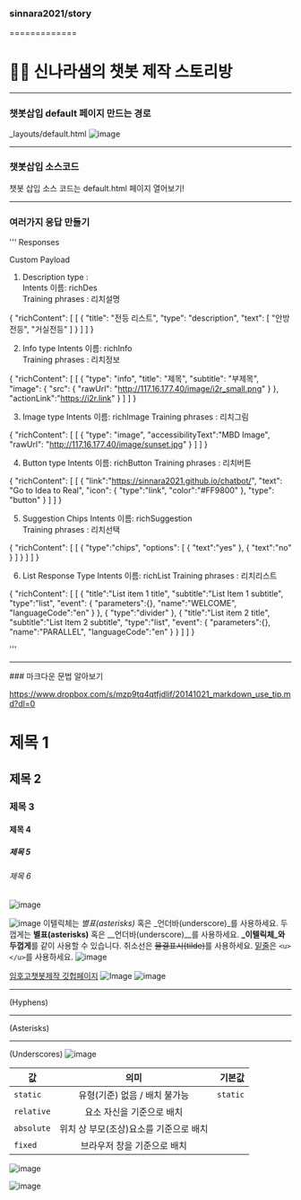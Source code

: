   ### sinnara2021/story
  =============
  # 👩🏻 신나라샘의 챗봇 제작 스토리방
  -------------
   ### 챗봇삽입 default 페이지 만드는 경로
  _layouts/default.html
![image](https://user-images.githubusercontent.com/79739569/132869335-d9c5560a-0ad6-445f-ad58-91427fcf1372.png)
<hr/>

   ### 챗봇삽입 소스코드
  챗봇 삽입 소스 코드는 default.html 페이지 열어보기!
  <hr/>

  ### 여러가지 응답 만들기
  '''
  Responses
  
  Custom Payload
  
  1. Description type :  
  Intents 이름: richDes   
  Training phrases : 리치설명
  

  {
    "richContent": [
     [
       {
         "title": "전등 리스트",
         "type": "description",
         "text": [
           "안방전등",
            "거실전등"
          ]
        }
     ]
    ]
  }

2. Info type
Intents 이름:  richInfo  
Training phrases : 리치정보


{
  "richContent": [
    [
      {
        "type": "info",
        "title": "제목",
        "subtitle": "부제목",
        "image": {
          "src": {
            "rawUrl": "http://117.16.177.40/image/i2r_small.png"
          }
        },
        "actionLink":"https://i2r.link"
      }
    ]
  ]
}

3. Image type
Intents 이름:  richImage 
Training phrases : 리치그림


{
  "richContent": [
    [
      {
        "type": "image",
        "accessibilityText":"MBD Image",
        "rawUrl": "http://117.16.177.40/image/sunset.jpg"
      }
    ]
  ]
}

4. Button type
Intents 이름:  richButton 
Training phrases : 리치버튼


{
  "richContent": [
    [
      {
        "link":"https://sinnara2021.github.io/chatbot/",
        "text": "Go to Idea to Real",
        "icon": {
          "type":"link",
          "color":"#FF9800"
        },
        "type": "button"
      }
    ]
  ]
}

5. Suggestion Chips
Intents 이름:  richSuggestion  
Training phrases : 리치선택

{
  "richContent": [
    [
      {
        "type":"chips",
        "options": [
          {
            "text":"yes"
          },
          {
            "text":"no"
          }
        ]
      }
    ]
  ]
}

6. List Response Type
Intents 이름:  richList 
Training phrases : 리치리스트

{
  "richContent": [
    [
      {
        "title":"List item 1 title",
        "subtitle":"List Item 1 subtitle",
        "type":"list",
        "event": {
          "parameters":{},
          "name":"WELCOME",
          "languageCode":"en"
        }
      },
      {
        "type":"divider"
      },
      {
        "title":"List item 2 title",
        "subtitle":"List Item 2 subtitle",
        "type":"list",
        "event": {
          "parameters":{},
          "name":"PARALLEL",
          "languageCode":"en"
        }
      }
    ]
  ]
}



'''
<hr/>
### 마크다운 문법 알아보기

https://www.dropbox.com/s/mzp9tq4qtfjdlif/20141021_markdown_use_tip.md?dl=0


# 제목 1
## 제목 2
### 제목 3
#### 제목 4
##### 제목 5
###### 제목 6
![image](https://user-images.githubusercontent.com/79739569/132870001-c4b88bfd-9b9e-4b67-bfed-043fea45a258.png)


![image](https://user-images.githubusercontent.com/79739569/132870090-11936485-fcde-42c5-a8d2-2264f2234c86.png)
이텔릭체는 *별표(asterisks)* 혹은 _언더바(underscore)_를 사용하세요. 
두껍게는 **별표(asterisks)** 혹은 __언더바(underscore)__를 사용하세요.
**_이텔릭체_와 두껍게**를 같이 사용할 수 있습니다. 
취소선은 ~~물결표시(tilde)~~를 사용하세요. 
<u>밑줄</u>은 `<u></u>`를 사용하세요.
![image](https://user-images.githubusercontent.com/79739569/132870103-7018344a-c460-4348-ab27-3a2087db44e2.png)


[임호고챗봇제작 깃헙페이지](https://yunsugyoung.github.io/talk/) 
![Image](https://cdn.pixabay.com/photo/2017/06/10/07/21/chat-2389223__340.png)
![image](https://user-images.githubusercontent.com/79739569/132870129-bae6b843-b869-42d0-b655-bacd2650b6fb.png)


- - -
(Hyphens)
* * *
(Asterisks)
_ _ _
(Underscores)
![image](https://user-images.githubusercontent.com/79739569/132870150-e026b638-ff94-42c2-b9ea-d0dbd05318fb.png)

| 값 | 의미 | 기본값 |
|---|:---:|---:|
| `static` | 유형(기준) 없음 / 배치 불가능 | `static` |
| `relative` | 요소 자신을 기준으로 배치 |  |
| `absolute` | 위치 상 부모(조상)요소를 기준으로 배치 |  |
| `fixed` | 브라우저 창을 기준으로 배치 |  |
![image](https://user-images.githubusercontent.com/79739569/132870166-0c3659b6-3632-48ce-9fff-c72e8c25aeb8.png)

![image](https://user-images.githubusercontent.com/79739569/132870206-ac78a972-7076-4d3f-ab36-bdbf2f3f9fed.png)
